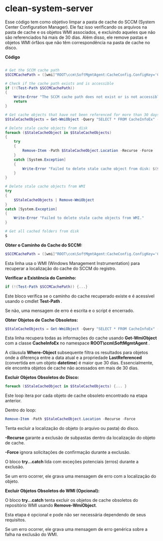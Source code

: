<h1> clean-system-server </h1>


<p> Esse código tem como objetivo limpar a pasta de cache do SCCM (System Center Configuration Manager). Ele faz isso verificando os arquivos na pasta de cache e os objetos WMI associados, e excluindo aqueles que não são referenciados há mais de 30 dias. Além disso, ele remove pastas e objetos WMI órfãos que não têm correspondência na pasta de cache no disco. </p>

<strong> Código </strong>
``` ps1

# Get the SCCM cache path
$SCCMCachePath = ([wmi]"ROOT\ccm\SoftMgmtAgent:CacheConfig.ConfigKey='Cache'").Location

# Check if the cache path exists and is accessible
if (!(Test-Path $SCCMCachePath))
{
    Write-Error "The SCCM cache path does not exist or is not accessible: $SCCMCachePath"
    return
}

# Get cache objects that have not been referenced for more than 30 days
$StaleCacheObjects = Get-WmiObject -Query "SELECT * FROM CacheInfoEx" -Namespace "ROOT\ccm\SoftMgmtAgent" | Where-Object { ([datetime](Date) - ([System.Management.ManagementDateTimeConverter]::ToDateTime($_.LastReferenced))).Days -gt 30  }

# Delete stale cache objects from disk
foreach ($StaleCacheObject in $StaleCacheObjects)
{
    try
    {
        Remove-Item -Path $StaleCacheObject.Location -Recurse -Force
    }
    catch [System.Exception]
    {
        Write-Error "Failed to delete stale cache object from disk: $($StaleCacheObject.Location)"
    }
}

# Delete stale cache objects from WMI
try
{
    $StaleCacheObjects | Remove-WmiObject
}
catch [System.Exception]
{
    Write-Error "Failed to delete stale cache objects from WMI."
}

# Get all cached folders from disk
$

```
<strong> Obter o Caminho do Cache do SCCM: </strong>

```ps1
$SCCMCachePath = ([wmi]"ROOT\ccm\SoftMgmtAgent:CacheConfig.ConfigKey='Cache'").Location
```
<p> Esta linha usa o WMI (Windows Management Instrumentation) para recuperar a localização do cache do SCCM do registro. </p>

<strong> Verificar a Existência do Caminho: </strong>

```ps1
if (!(Test-Path $SCCMCachePath)) {...}
```

<p> Este bloco verifica se o caminho do cache recuperado existe e é acessível usando o cmdlet  <strong>Test-Path </strong>.</p>
<p> Se não, uma mensagem de erro é escrita e o script é encerrado.</p>

<strong> Obter Objetos de Cache Obsoletos: </strong>
```ps1
$StaleCacheObjects = Get-WmiObject -Query "SELECT * FROM CacheInfoEx" -Namespace "ROOT\ccm\SoftMgmtAgent" | Where-Object { ... }
```
<p> Esta linha recupera todas as informações do cache usando <strong>Get-WmiObject </strong> com a classe <strong>CacheInfoEx </strong> no namespace <strong>ROOT\ccm\SoftMgmtAgent </strong>. </p>
<p>A cláusula <strong>Where-Object </strong> subsequente filtra os resultados para objetos onde a diferença entre a data atual e a propriedade <strong>LastReferenced</strong>  (convertida em um objeto <strong>datetime</strong>) é maior que 30 dias. Essencialmente, ele encontra objetos de cache não acessados em mais de 30 dias.</p>

<strong> Excluir Objetos Obsoletos do Disco: </strong>
```ps1
foreach ($StaleCacheObject in $StaleCacheObjects) {... }
```
<p>Este loop itera por cada objeto de cache obsoleto encontrado na etapa anterior.</p>
<p>Dentro do loop:</p>

```ps1 
Remove-Item -Path $StaleCacheObject.Location -Recurse -Force 
```
<p>Tenta excluir a localização do objeto (o arquivo ou pasta) do disco.</p>

<p> <strong>-Recurse </strong> garante a exclusão de subpastas dentro da localização do objeto de cache.</p>
<p> <strong>-Force </strong> ignora solicitações de confirmação durante a exclusão.</p>
<p>O bloco <strong>try...catch </strong> lida com exceções potenciais (erros) durante a exclusão.</p>
<p>Se um erro ocorrer, ele grava uma mensagem de erro com a localização do objeto.</p>

<strong>  Excluir Objetos Obsoletos do WMI (Opcional): </strong>

<p>O bloco <strong>try...catch</strong> tenta excluir os objetos de cache obsoletos do repositório WMI usando <strong>Remove-WmiObject</strong>. </p>

<p>Esta etapa é opcional e pode não ser necessária dependendo de seus requisitos.</p>
<p>Se um erro ocorrer, ele grava uma mensagem de erro genérica sobre a falha na exclusão do WMI.</p>
